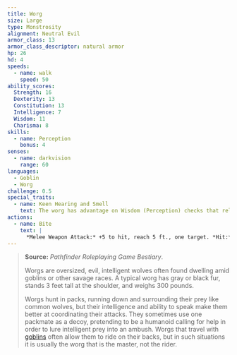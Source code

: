 ```yaml
---
title: Worg
size: Large
type: Monstrosity
alignment: Neutral Evil
armor_class: 13
armor_class_descriptor: natural armor
hp: 26
hd: 4
speeds:
  - name: walk
    speed: 50
ability_scores:
  Strength: 16
  Dexterity: 13
  Constitution: 13
  Intelligence: 7
  Wisdom: 11
  Charisma: 8
skills:
  - name: Perception
    bonus: 4
senses:
  - name: darkvision
    range: 60
languages:
  - Goblin
  - Worg
challenge: 0.5
special_traits:
  - name: Keen Hearing and Smell
    text: The worg has advantage on Wisdom (Perception) checks that rely on hearing or smell.
actions:
  - name: Bite
    text: |
      *Melee Weapon Attack:* +5 to hit, reach 5 ft., one target. *Hit:* 10 (2d6 + 3) piercing damage. If the target is a creature, it must succeed on a DC 13 Strength saving throw or be knocked prone.
---
```


> **Source:** *Pathfinder Roleplaying Game Bestiary*.
>
> Worgs are oversized, evil, intelligent wolves often found dwelling amid goblins or other savage races. A typical worg has gray or black fur, stands 3 feet tall at the shoulder, and weighs 300 pounds.
>
> Worgs hunt in packs, running down and surrounding their prey like common wolves, but their intelligence and ability to speak make them better at coordinating their attacks. They sometimes use one packmate as a decoy, pretending to be a humanoid calling for help in order to lure intelligent prey into an ambush. Worgs that travel with [goblins](/monster/goblin/) often allow them to ride on their backs, but in such situations it is usually the worg that is the master, not the rider.
